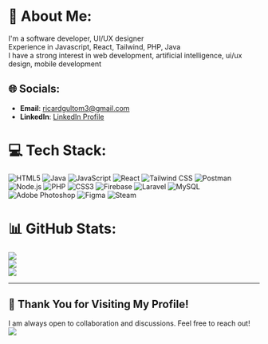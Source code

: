 # 💫 About Me:
I'm a software developer, UI/UX designer<br>Experience in Javascript, React, Tailwind, PHP, Java <br> I have a strong interest in  web development, artificial intelligence, ui/ux design, mobile development

## 🌐 Socials:
- **Email**: [ricardgultom3@gmail.com](mailto:ricardgultom3@gmail.com)
- **LinkedIn**: [LinkedIn Profile](https://www.linkedin.com/in/ricardpratama)


# 💻 Tech Stack:
![HTML5](https://img.shields.io/badge/html5-%23E34F26.svg?style=for-the-badge&logo=html5&logoColor=white) ![Java](https://img.shields.io/badge/java-%23ED8B00.svg?style=for-the-badge&logo=openjdk&logoColor=white) ![JavaScript](https://img.shields.io/badge/javascript-%23323330.svg?style=for-the-badge&logo=javascript&logoColor=%23F7DF1E) ![React](https://img.shields.io/badge/react-%2320232a.svg?style=for-the-badge&logo=react&logoColor=%2361DAFB) ![Tailwind CSS](https://img.shields.io/badge/tailwindcss-%2338B2AC.svg?style=for-the-badge&logo=tailwind-css&logoColor=white) ![Postman](https://img.shields.io/badge/Postman-%23FF6C37.svg?style=for-the-badge&logo=postman&logoColor=white)
![Node.js](https://img.shields.io/badge/Node.js-%23339933.svg?style=for-the-badge&logo=node.js&logoColor=white) ![PHP](https://img.shields.io/badge/php-%23777BB4.svg?style=for-the-badge&logo=php&logoColor=white) ![CSS3](https://img.shields.io/badge/css3-%231572B6.svg?style=for-the-badge&logo=css3&logoColor=white) ![Firebase](https://img.shields.io/badge/firebase-%23039BE5.svg?style=for-the-badge&logo=firebase) ![Laravel](https://img.shields.io/badge/laravel-%23FF2D20.svg?style=for-the-badge&logo=laravel&logoColor=white) ![MySQL](https://img.shields.io/badge/mysql-4479A1.svg?style=for-the-badge&logo=mysql&logoColor=white) ![Adobe Photoshop](https://img.shields.io/badge/adobe%20photoshop-%2331A8FF.svg?style=for-the-badge&logo=adobe%20photoshop&logoColor=white) ![Figma](https://img.shields.io/badge/figma-%23F24E1E.svg?style=for-the-badge&logo=figma&logoColor=white) ![Steam](https://img.shields.io/badge/steam-%23000000.svg?style=for-the-badge&logo=steam&logoColor=white)
# 📊 GitHub Stats:
![](https://github-readme-stats.vercel.app/api?username=RicardAPG&theme=transparent&hide_border=false&include_all_commits=false&count_private=false)<br/>
![](https://github-readme-streak-stats.herokuapp.com/?user=RicardAPG&theme=transparent&hide_border=false)<br/>
![](https://github-readme-stats.vercel.app/api/top-langs/?username=RicardAPG&theme=transparent&hide_border=false&include_all_commits=false&count_private=false&layout=compact)

---
## 🎉 Thank You for Visiting My Profile!
I am always open to collaboration and discussions. Feel free to reach out!
[![](https://visitcount.itsvg.in/api?id=RicardAPG&icon=0&color=0)](https://visitcount.itsvg.in)


<!-- Proudly created with GPRM ( https://gprm.itsvg.in ) -->
